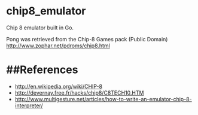 chip8_emulator
==============

Chip 8 emulator built in Go.

Pong was retrieved from the Chip-8 Games pack (Public Domain) 
http://www.zophar.net/pdroms/chip8.html

##References
=============
+ http://en.wikipedia.org/wiki/CHIP-8
+ http://devernay.free.fr/hacks/chip8/C8TECH10.HTM
+ http://www.multigesture.net/articles/how-to-write-an-emulator-chip-8-interpreter/
